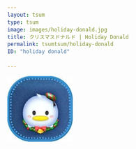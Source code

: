 ```yaml
---
layout: tsum
type: tsum
image: images/holiday-donald.jpg
title: クリスマスドナルド | Holiday Donald
permalink: tsumtsum/holiday-donald
ID: "holiday donald"

---
```

<img class="ui image" src="../images/holiday-donald.jpg">
